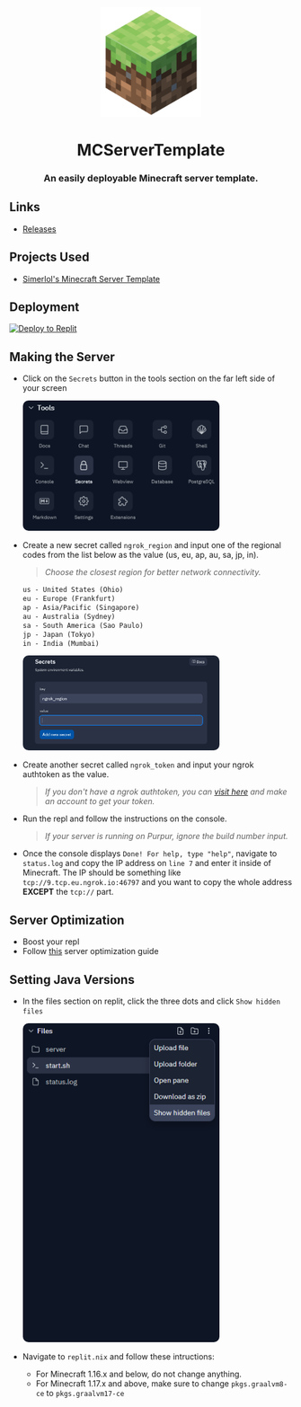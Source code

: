 <div align ="center">

<img src="projectInfo/icon.png" width="180">

# MCServerTemplate

<h3>An easily deployable Minecraft server template.</h3>

</div>

## Links

- [Releases](https://github.com/etcherfx/MCServerTemplate/releases)

## Projects Used

- [Simerlol's Minecraft Server Template](https://replit.com/@SimerLol/Minecraft-Server-Template)

## Deployment

[![Deploy to Replit](https://img.shields.io/website?color=cyan&down_message=Deploy%20to%20Replit&label=%20&logo=replit&up_message=Deploy%20to%20Replit&url=https%3A%2F%2Freplit.com)](https://replit.com/github/etcherfx/MCServerTemplate)

## Making the Server

- Click on the `Secrets` button in the tools section on the far left side of your screen

  <img src="projectInfo/replitTools.png" style="border-radius: 10px;" width="350">

- Create a new secret called `ngrok_region` and input one of the regional codes from the list below as the value (us, eu, ap, au, sa, jp, in).

  > _Choose the closest region for better network connectivity._

  ```
  us - United States (Ohio)
  eu - Europe (Frankfurt)
  ap - Asia/Pacific (Singapore)
  au - Australia (Sydney)
  sa - South America (Sao Paulo)
  jp - Japan (Tokyo)
  in - India (Mumbai)
  ```

  <img src="projectInfo/replitSecrets.png" style="border-radius: 10px;" width="350">

- Create another secret called `ngrok_token` and input your ngrok authtoken as the value.

  > _If you don't have a ngrok authtoken, you can [visit here](https://dashboard.ngrok.com) and make an account to get your token._

- Run the repl and follow the instructions on the console.

  > _If your server is running on Purpur, ignore the build number input._

- Once the console displays `Done! For help, type "help"`, navigate to `status.log` and copy the IP address on `line 7` and enter it inside of Minecraft. The IP should be something like `tcp://9.tcp.eu.ngrok.io:46797` and you want to copy the whole address **EXCEPT** the `tcp://` part.

## Server Optimization

- Boost your repl
- Follow [this](https://github.com/YouHaveTrouble/minecraft-optimization) server optimization guide

## Setting Java Versions

- In the files section on replit, click the three dots and click `Show hidden files`

  <img src="projectInfo/replitHiddenFiles.png" style="border-radius: 10px;" width="350">

- Navigate to `replit.nix` and follow these intructions:
  - For Minecraft 1.16.x and below, do not change anything.
  - For Minecraft 1.17.x and above, make sure to change `pkgs.graalvm8-ce` to `pkgs.graalvm17-ce`
